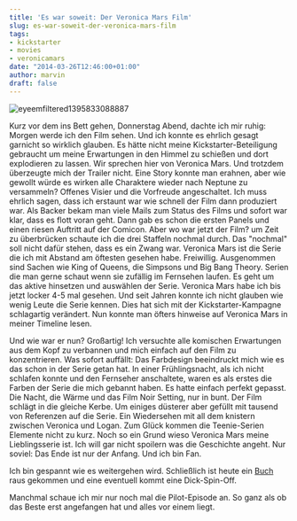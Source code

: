 ```yaml
---
title: 'Es war soweit: Der Veronica Mars Film'
slug: es-war-soweit-der-veronica-mars-film
tags:
- kickstarter
- movies
- veronicamars
date: "2014-03-26T12:46:00+01:00"
author: marvin
draft: false
---
```

![eyeemfiltered1395833088887](/images/eyeemfiltered1395833088887.jpg)

Kurz vor dem ins Bett gehen, Donnerstag Abend, dachte ich mir ruhig:
Morgen werde ich den Film sehen. Und ich konnte es ehrlich gesagt
garnicht so wirklich glauben. Es hätte nicht meine
Kickstarter-Beteiligung gebraucht um meine Erwartungen in den Himmel zu
schießen und dort explodieren zu lassen. Wir sprechen hier von Veronica
Mars. Und trotzdem überzeugte mich der Trailer nicht. Eine Story konnte
man erahnen, aber wie gewollt würde es wirken alle Charaktere wieder
nach Neptune zu versammeln? Offenes Visier und die Vorfreude
angeschaltet. Ich muss ehrlich sagen, dass ich erstaunt war wie schnell
der Film dann produziert war. Als Backer bekam man viele Mails zum
Status des Films und sofort war klar, dass es flott voran geht. Dann gab
es schon die ersten Panels und einen riesen Auftritt auf der Comicon.
Aber wo war jetzt der Film? um Zeit zu überbrücken schaute ich die drei
Staffeln nochmal durch. Das "nochmal" soll nicht dafür stehen, dass es
ein Zwang war. Veronica Mars ist die Serie die ich mit Abstand am
öftesten gesehen habe. Freiwillig. Ausgenommen sind Sachen wie King of
Queens, die Simpsons und Big Bang Theory. Serien die man gerne schaut
wenn sie zufällig im Fernsehen laufen. Es geht um das aktive hinsetzen
und auswählen der Serie. Veronica Mars habe ich bis jetzt locker 4-5 mal
gesehen. Und seit Jahren konnte ich nicht glauben wie wenig Leute die
Serie kennen. Dies hat sich mit der Kickstarter-Kampagne schlagartig
verändert. Nun konnte man öfters hinweise auf Veronica Mars in meiner
Timeline lesen.

Und wie war er nun? Großartig! Ich versuchte alle komischen Erwartungen
aus dem Kopf zu verbannen und mich einfach auf den Film zu
konzentrieren. Was sofort auffällt: Das Farbdesign beeindruckt mich wie
es das schon in der Serie getan hat. In einer Frühlingsnacht, als ich
nicht schlafen konnte und den Fernseher anschaltete, waren es als erstes
die Farben der Serie die mich gebannt haben. Es hatte einfach perfekt
gepasst. Die Nacht, die Wärme und das Film Noir Setting, nur in bunt.
Der Film schlägt in die gleiche Kerbe. Um einiges düsterer aber gefüllt
mit tausend von Referenzen auf die Serie. Ein Wiedersehen mit all dem
knistern zwischen Veronica und Logan. Zum Glück kommen die Teenie-Serien
Elemente nicht zu kurz. Noch so ein Grund wieso Veronica Mars meine
Lieblingsserie ist. Ich will gar nicht spoilern was die Geschichte
angeht. Nur soviel: Das Ende ist nur der Anfang. Und ich bin Fan.

Ich bin gespannt wie es weitergehen wird. Schließlich ist heute ein
[Buch](http://veronicamars.wikia.com/wiki/The_Thousand_Dollar_Tan_Line)
raus gekommen und eine eventuell kommt eine Dick-Spin-Off.

Manchmal schaue ich mir nur noch mal die Pilot-Episode an. So ganz als
ob das Beste erst angefangen hat und alles vor einem liegt.